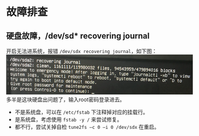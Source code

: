 # 故障排查


## 硬盘故障，/dev/sd* recovering journal
开启无法进系统，报错 ```/dev/sdx recovering journal```，如下图：  
![alt text](20240716001920.webp) 
多半是这块硬盘出问题了，输入root密码登录进去。  
 - 不是系统盘，可以在 ```/etc/fstab``` 下注释掉对应的挂载行。  
 - 是系统盘，考虑使用 ```fstab -y /``` 来尝试修复。  
 - 都不行，尝试关掉自检 ```tune2fs –c 0 –i 0 /dev/sdx``` 在重启。


